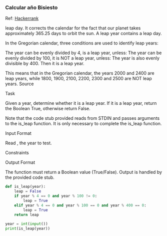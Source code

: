 ### Calcular año Bisiesto


Ref: [Hackerrank](https://www.hackerrank.com/challenges/write-a-function/problem)


leap day. It corrects the calendar for the fact that our planet takes approximately 365.25 days to orbit the sun. A leap year contains a leap day.

In the Gregorian calendar, three conditions are used to identify leap years:

The year can be evenly divided by 4, is a leap year, unless:
  The year can be evenly divided by 100, it is NOT a leap year, unless:
    The year is also evenly divisible by 400. Then it is a leap year.

This means that in the Gregorian calendar, the years 2000 and 2400 are leap years, while 1800, 1900, 2100, 2200, 2300 and 2500 are NOT leap years. Source

Task

Given a year, determine whether it is a leap year. If it is a leap year, return the Boolean True, otherwise return False.

Note that the code stub provided reads from STDIN and passes arguments to the is_leap function. It is only necessary to complete the is_leap function.

Input Format

Read , the year to test.

Constraints


Output Format

The function must return a Boolean value (True/False). Output is handled by the provided code stub.

```python
def is_leap(year):
    leap = False
    if year % 4 == 0 and year % 100 != 0:
        leap = True
    elif year % 4 == 0 and year % 100 == 0 and year % 400 == 0: 
        leap = True
    return leap
    
year = int(input())
print(is_leap(year))
```

